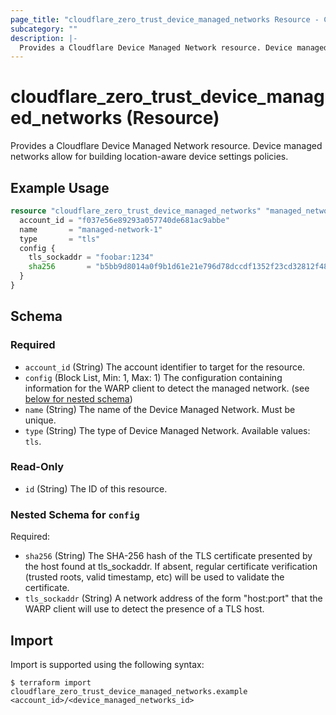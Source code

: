 ```yaml
---
page_title: "cloudflare_zero_trust_device_managed_networks Resource - Cloudflare"
subcategory: ""
description: |-
  Provides a Cloudflare Device Managed Network resource. Device managed networks allow for building location-aware device settings policies.
---
```


# cloudflare_zero_trust_device_managed_networks (Resource)

Provides a Cloudflare Device Managed Network resource. Device managed networks allow for building location-aware device settings policies.

## Example Usage

```terraform
resource "cloudflare_zero_trust_device_managed_networks" "managed_networks" {
  account_id = "f037e56e89293a057740de681ac9abbe"
  name       = "managed-network-1"
  type       = "tls"
  config {
    tls_sockaddr = "foobar:1234"
    sha256       = "b5bb9d8014a0f9b1d61e21e796d78dccdf1352f23cd32812f4850b878ae4944c"
  }
}
```
<!-- schema generated by tfplugindocs -->
## Schema

### Required

- `account_id` (String) The account identifier to target for the resource.
- `config` (Block List, Min: 1, Max: 1) The configuration containing information for the WARP client to detect the managed network. (see [below for nested schema](#nestedblock--config))
- `name` (String) The name of the Device Managed Network. Must be unique.
- `type` (String) The type of Device Managed Network. Available values: `tls`.

### Read-Only

- `id` (String) The ID of this resource.

<a id="nestedblock--config"></a>
### Nested Schema for `config`

Required:

- `sha256` (String) The SHA-256 hash of the TLS certificate presented by the host found at tls_sockaddr. If absent, regular certificate verification (trusted roots, valid timestamp, etc) will be used to validate the certificate.
- `tls_sockaddr` (String) A network address of the form "host:port" that the WARP client will use to detect the presence of a TLS host.

## Import

Import is supported using the following syntax:

```shell
$ terraform import cloudflare_zero_trust_device_managed_networks.example <account_id>/<device_managed_networks_id>
```
